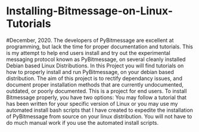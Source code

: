 # Installing-Bitmessage-on-Linux-Tutorials
  #December, 2020.  The developers of PyBitmessage are excellent at programming, but lack the time for proper documentation and tutorials. This is my attempt to help end users install and try out the experimental messaging protocol known as PyBitmessage, on several cleanly installed Debian based Linux Distributions.  In this Project you will find tutorials on how to properly install and run PyBitmessage, on your debian based distribution. The aim of this project is to rectify dependancy issues, and document proper installation methods that are currently undocumented, outdated, or poorly documented. This is a project for end users.  To install Bitmessage properly, you have two options:      You may follow a tutorial that has been written for your specific version of Linux or you may use my automated install bash scripts that I have created to expedite the installation of PyBitmessage from source on your linux distribution. You will not have to do much manual work if you use the automated install scripts.
